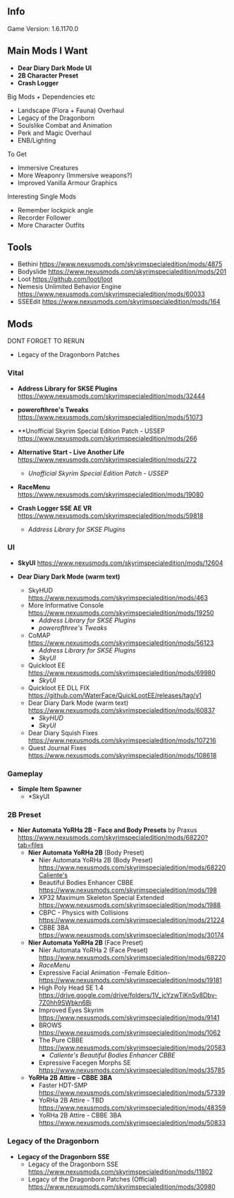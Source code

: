 ## Info
Game Version: 1.6.1170.0

## Main Mods I Want
- **Dear Diary Dark Mode UI**
- **2B Character Preset**
- **Crash Logger**

Big Mods + Dependencies etc
- Landscape (Flora + Fauna) Overhaul
- Legacy of the Dragonborn
- Soulslike Combat and Animation
- Perk and Magic Overhaul
- ENB/Lighting

To Get
- Immersive Creatures
- More Weaponry (Immersive weapons?)
- Improved Vanilla Armour Graphics

Interesting Single Mods
- Remember lockpick angle
- Recorder Follower
- More Character Outfits

## Tools
- Bethini
  https://www.nexusmods.com/skyrimspecialedition/mods/4875
- Bodyslide
  https://www.nexusmods.com/skyrimspecialedition/mods/201
- Loot
  https://github.com/loot/loot
- Nemesis Unlimited Behavior Engine
  https://www.nexusmods.com/skyrimspecialedition/mods/60033
- SSEEdit
  https://www.nexusmods.com/skyrimspecialedition/mods/164

## Mods

DONT FORGET TO RERUN
- Legacy of the Dragonborn Patches

### Vital
- **Address Library for SKSE Plugins**
  https://www.nexusmods.com/skyrimspecialedition/mods/32444

- **powerofthree's Tweaks**
  https://www.nexusmods.com/skyrimspecialedition/mods/51073

- **Unofficial Skyrim Special Edition Patch - USSEP
  https://www.nexusmods.com/skyrimspecialedition/mods/266

- **Alternative Start - Live Another Life**
  https://www.nexusmods.com/skyrimspecialedition/mods/272
	- *Unofficial Skyrim Special Edition Patch - USSEP*

- **RaceMenu**
  https://www.nexusmods.com/skyrimspecialedition/mods/19080

- **Crash Logger SSE AE VR**
  https://www.nexusmods.com/skyrimspecialedition/mods/59818
	- *Address Library for SKSE Plugins*
### UI
- **SkyUI**
  https://www.nexusmods.com/skyrimspecialedition/mods/12604

- **Dear Diary Dark Mode (warm text)**
	- SkyHUD
	  https://www.nexusmods.com/skyrimspecialedition/mods/463
	- More Informative Console
	  https://www.nexusmods.com/skyrimspecialedition/mods/19250
		- *Address Library for SKSE Plugins*
		- *powerofthree's Tweaks*
	- CoMAP
	  https://www.nexusmods.com/skyrimspecialedition/mods/56123
		- *Address Library for SKSE Plugins*
		- *SkyUI*
	- Quickloot EE
	  https://www.nexusmods.com/skyrimspecialedition/mods/69980
		- *SkyUI*
	- Quickloot EE DLL FIX
	  https://github.com/WaterFace/QuickLootEE/releases/tag/v1
	- Dear Diary Dark Mode (warm text)
	  https://www.nexusmods.com/skyrimspecialedition/mods/60837
		- *SkyHUD*
		- *SkyUI*
	- Dear Diary Squish Fixes
	  https://www.nexusmods.com/skyrimspecialedition/mods/107216
	- Quest Journal Fixes
	  https://www.nexusmods.com/skyrimspecialedition/mods/108618

### Gameplay
- **Simple Item Spawner**
	- *SkyUI

### 2B Preset
- **Nier Automata YoRHa 2B - Face and Body Presets** by Praxus
  https://www.nexusmods.com/skyrimspecialedition/mods/68220?tab=files
	- **Nier Automata YoRHa 2B** (Body Preset)
		- Nier Automata YoRHa 2B (Body Preset)
		  https://www.nexusmods.com/skyrimspecialedition/mods/68220Caliente's
		-  Beautiful Bodies Enhancer CBBE
		  https://www.nexusmods.com/skyrimspecialedition/mods/198
		- XP32 Maximum Skeleton Special Extended
		  https://www.nexusmods.com/skyrimspecialedition/mods/1988
		- CBPC - Physics with Collisions
		  https://www.nexusmods.com/skyrimspecialedition/mods/21224
		- CBBE 3BA
		  https://www.nexusmods.com/skyrimspecialedition/mods/30174
	- **Nier Automata YoRHa 2B** (Face Preset)
		- Nier Automata YoRHa 2 (Face Preset)
		  https://www.nexusmods.com/skyrimspecialedition/mods/68220
		- *RaceMenu*
		- Expressive Facial Animation -Female Edition-
		  https://www.nexusmods.com/skyrimspecialedition/mods/19181
		- High Poly Head SE 1.4
		  https://drive.google.com/drive/folders/1V_jcYzwTiKnSv8Dbv-7Z0hh9SWbkn6Bi
		- Improved Eyes Skyrim
		  https://www.nexusmods.com/skyrimspecialedition/mods/9141
		- BROWS
		  https://www.nexusmods.com/skyrimspecialedition/mods/1062
		- The Pure CBBE
		  https://www.nexusmods.com/skyrimspecialedition/mods/20583
			- *Caliente's Beautiful Bodies Enhancer CBBE*
		- Expressive Facegen Morphs SE
		  https://www.nexusmods.com/skyrimspecialedition/mods/35785
	- **YoRHa 2B Attire - CBBE 3BA**
		- Faster HDT-SMP
		  https://www.nexusmods.com/skyrimspecialedition/mods/57339
		- YoRHa 2B Attire - TBD
		  https://www.nexusmods.com/skyrimspecialedition/mods/48359
		- YoRHa 2B Attire - CBBE 3BA
		  https://www.nexusmods.com/skyrimspecialedition/mods/50833



### Legacy of the Dragonborn
- **Legacy of the Dragonborn SSE**
	- Legacy of the Dragonborn SSE
	  https://www.nexusmods.com/skyrimspecialedition/mods/11802
	- Legacy of the Dragonborn Patches (Official)
	  https://www.nexusmods.com/skyrimspecialedition/mods/30980
